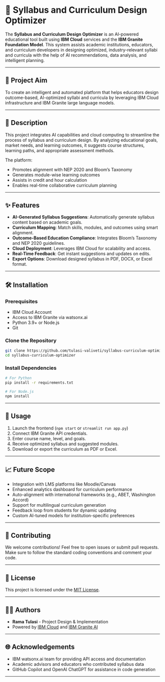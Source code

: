 # 📘 Syllabus and Curriculum Design Optimizer



The **Syllabus and Curriculum Design Optimizer** is an AI-powered educational tool built using **IBM Cloud** services and the **IBM Granite Foundation Model**. This system assists academic institutions, educators, and curriculum developers in designing optimized, industry-relevant syllabi and curricula with the help of AI recommendations, data analysis, and intelligent planning.

---

## 🎯 Project Aim

To create an intelligent and automated platform that helps educators design outcome-based, AI-optimized syllabi and curricula by leveraging IBM Cloud infrastructure and IBM Granite large language models.

---

## 📝 Description

This project integrates AI capabilities and cloud computing to streamline the process of syllabus and curriculum design. By analyzing educational goals, market needs, and learning outcomes, it suggests course structures, learning paths, and appropriate assessment methods.

The platform:
- Promotes alignment with NEP 2020 and Bloom’s Taxonomy
- Generates module-wise learning outcomes
- Assists in credit and hour calculation
- Enables real-time collaborative curriculum planning

---

## ✨ Features

- **AI-Generated Syllabus Suggestions**: Automatically generate syllabus content based on academic goals.
- **Curriculum Mapping**: Match skills, modules, and outcomes using smart alignment.
- **Outcome-Based Education Compliance**: Integrates Bloom’s Taxonomy and NEP 2020 guidelines.
- **Cloud Deployment**: Leverages IBM Cloud for scalability and access.
- **Real-Time Feedback**: Get instant suggestions and updates on edits.
- **Export Options**: Download designed syllabus in PDF, DOCX, or Excel format.

---

## 🛠 Installation

### Prerequisites
- IBM Cloud Account
- Access to IBM Granite via watsonx.ai
- Python 3.9+ or Node.js
- Git

### Clone the Repository
```bash
git clone https://github.com/tulasi-valiveti/syllabus-curriculum-optimizer.git
cd syllabus-curriculum-optimizer
```

### Install Dependencies
```bash
# For Python
pip install -r requirements.txt

# For Node.js
npm install
```

---

## 🧪 Usage

1. Launch the frontend (`npm start` or `streamlit run app.py`)
2. Connect IBM Granite API credentials.
3. Enter course name, level, and goals.
4. Receive optimized syllabus and suggested modules.
5. Download or export the curriculum as PDF or Excel.

---

## 📈 Future Scope

- Integration with LMS platforms like Moodle/Canvas
- Enhanced analytics dashboard for curriculum performance
- Auto-alignment with international frameworks (e.g., ABET, Washington Accord)
- Support for multilingual curriculum generation
- Feedback loop from students for dynamic updating
- Custom AI-tuned models for institution-specific preferences

---

## 🤝 Contributing

We welcome contributions! Feel free to open issues or submit pull requests. Make sure to follow the standard coding conventions and comment your code.

---

## 📄 License

This project is licensed under the [MIT License](LICENSE).

---

## 👨‍💻 Authors

- **Rama Tulasi** - Project Design & Implementation  
- Powered by [IBM Cloud](https://www.ibm.com/cloud) and [IBM Granite AI](https://www.ibm.com/products/granite)

---

## 🌐 Acknowledgements

- IBM watsonx.ai team for providing API access and documentation
- Academic advisors and educators who contributed syllabus data
- GitHub Copilot and OpenAI ChatGPT for assistance in code generation

---
